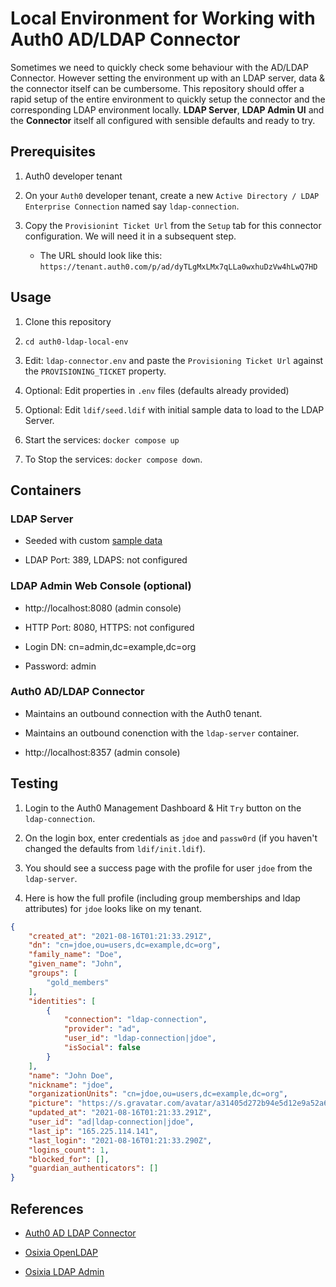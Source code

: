 # Local Environment for Working with Auth0 AD/LDAP Connector

Sometimes we need to quickly check some behaviour with the AD/LDAP Connector. However setting the environment up with an LDAP server, data & the connector itself can be cumbersome. This repository should offer a rapid setup of the entire environment to quickly setup the connector and the corresponding LDAP environment locally. **LDAP Server**, **LDAP Admin UI** and the **Connector** itself all configured with sensible defaults and ready to try.

## Prerequisites

1. Auth0 developer tenant
  
2. On your `Auth0` developer tenant, create a new `Active Directory / LDAP Enterprise Connection` named say `ldap-connection`.

3. Copy the `Provisionint Ticket Url` from the `Setup` tab for this connector configuration. We will need it in a subsequent step.

   - The URL should look like this: `https://tenant.auth0.com/p/ad/dyTLgMxLMx7qLLa0wxhuDzVw4hLwQ7HD`

## Usage

1. Clone this repository

2. `cd auth0-ldap-local-env`

3. Edit: `ldap-connector.env` and paste the `Provisioning Ticket Url` against the `PROVISIONING_TICKET` property.

4. Optional: Edit properties in `.env` files (defaults already provided)
  
5. Optional: Edit `ldif/seed.ldif` with initial sample data to load to the LDAP Server.

6. Start the services:  `docker compose up`

7. To Stop the services: `docker compose down`.

## Containers

### LDAP Server

- Seeded with custom [sample data](ldif/init.ldif)
  
- LDAP Port: 389, LDAPS: not configured

### LDAP Admin Web Console (optional)

- http://localhost:8080 (admin console)
  
- HTTP Port: 8080, HTTPS: not configured

- Login DN: cn=admin,dc=example,dc=org
  
- Password: admin
  
### Auth0 AD/LDAP Connector

- Maintains an outbound connection with the Auth0 tenant.
  
- Maintains an outbound conenction with the `ldap-server` container.

- http://localhost:8357 (admin console)

## Testing

1. Login to the Auth0 Management Dashboard & Hit `Try` button on the `ldap-connection`.

2. On the login box, enter credentials as `jdoe` and `passw0rd` (if you haven't changed the defaults from `ldif/init.ldif`).

3. You should see a success page with the profile for user `jdoe` from the `ldap-server`.

4. Here is how the full profile (including group memberships and ldap attributes) for `jdoe` looks like on my tenant.

```json
{
    "created_at": "2021-08-16T01:21:33.291Z",
    "dn": "cn=jdoe,ou=users,dc=example,dc=org",
    "family_name": "Doe",
    "given_name": "John",
    "groups": [
        "gold_members"
    ],
    "identities": [
        {
            "connection": "ldap-connection",
            "provider": "ad",
            "user_id": "ldap-connection|jdoe",
            "isSocial": false
        }
    ],
    "name": "John Doe",
    "nickname": "jdoe",
    "organizationUnits": "cn=jdoe,ou=users,dc=example,dc=org",
    "picture": "https://s.gravatar.com/avatar/a31405d272b94e5d12e9a52a665d3bfe?s=480&r=pg&d=https%3A%2F%2Fcdn.auth0.com%2Favatars%2Fjd.png",
    "updated_at": "2021-08-16T01:21:33.291Z",
    "user_id": "ad|ldap-connection|jdoe",
    "last_ip": "165.225.114.141",
    "last_login": "2021-08-16T01:21:33.290Z",
    "logins_count": 1,
    "blocked_for": [],
    "guardian_authenticators": []
}
```

## References

- [Auth0 AD LDAP Connector](https://auth0.com/docs/extensions/ad-ldap-connector)
  
- [Osixia OpenLDAP](https://www.openldap.org/)
  
- [Osixia LDAP Admin](http://phpldapadmin.sourceforge.net/wiki/index.php/Main_Page)
